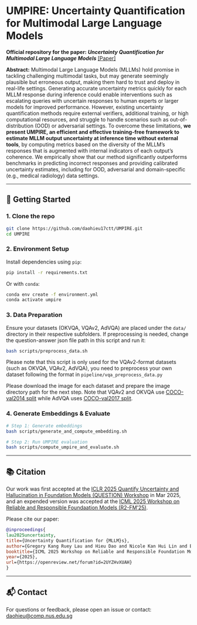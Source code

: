 # UMPIRE: Uncertainty Quantification for Multimodal Large Language Models

**Official repository for the paper: _Uncertainty Quantification for Multimodal Large Language Models_** [[Paper]](https://openreview.net/pdf?id=2UYZHvXUAH)  

**Abstract:** Multimodal Large Language Models (MLLMs) hold promise in tackling challenging multimodal tasks, but may generate seemingly plausible but erroneous output, making them hard to trust and deploy in real-life settings. Generating accurate uncertainty metrics quickly for each MLLM response during inference could enable interventions such as escalating queries with uncertain responses to human experts or larger models for improved performance. However, existing uncertainty quantification methods require external verifiers, additional training, or high computational resources, and struggle to handle scenarios such as out-of-distribution (OOD) or adversarial settings. To overcome these limitations, **we present UMPIRE, an efficient and effective training-free framework to estimate MLLM output uncertainty at inference time without external tools**, by computing metrics based on the diversity of the MLLM’s responses that is augmented with internal indicators of each output’s coherence. We empirically show that our method significantly outperforms benchmarks in predicting incorrect responses and providing calibrated uncertainty estimates, including for OOD, adversarial and domain-specific (e.g., medical radiology) data settings.

---

## 🚀 Getting Started

### 1. Clone the repo

```bash
git clone https://github.com/daohieu17ctt/UMPIRE.git
cd UMPIRE
```

### 2. Environment Setup

Install dependencies using `pip`:

```bash
pip install -r requirements.txt
```

Or with `conda`:

```bash
conda env create -f environment.yml
conda activate umpire
```

### 3. Data Preparation

Ensure your datasets (OKVQA, VQAv2, AdVQA) are placed under the `data/` directory in their respective subfolders. If preprocessing is needed, change the question-answer json file path in this script and run it:

```bash
bash scripts/preprocess_data.sh
```

Please note that this script is only used for the VQAv2-format datasets (such as OKVQA, VQAv2, AdVQA), you need to preprocess your own dataset following the format in ```pipeline/vqa_preprocess_data.py```

Please download the image for each dataset and prepare the image directory path for the next step. Note that VQAv2 and OKVQA use [COCO-val2014 split](http://images.cocodataset.org/zips/val2014.zip) while AdVQA uses [COCO-val2017 split](http://images.cocodataset.org/zips/val2017.zip).

### 4. Generate Embeddings & Evaluate

```bash
# Step 1: Generate embeddings
bash scripts/generate_and_compute_embedding.sh

# Step 2: Run UMPIRE evaluation
bash scripts/compute_umpire_and_evaluate.sh
```

---

## 📚 Citation

Our work was first accepted at the [ICLR 2025 Quantify Uncertainty and Hallucination in Foundation Models (QUESTION) Workshop](https://datafm.github.io/) in Mar 2025, and an expended version was accepted at the [ICML 2025 Workshop on Reliable and Responsible Foundaation Models (R2-FM’25)](https://r2-fm.github.io/).

Please cite our paper:

```bibtex
@inproceedings{
lau2025uncertainty,
title={Uncertainty Quantification for {MLLM}s},
author={Gregory Kang Ruey Lau and Hieu Dao and Nicole Kan Hui Lin and Bryan Kian Hsiang Low},
booktitle={ICML 2025 Workshop on Reliable and Responsible Foundation Models},
year={2025},
url={https://openreview.net/forum?id=2UYZHvXUAH}
}
```

---

## 📬 Contact

For questions or feedback, please open an issue or contact:
[daohieu@comp.nus.edu.sg](mailto:daohieu@comp.nus.edu.sg)
